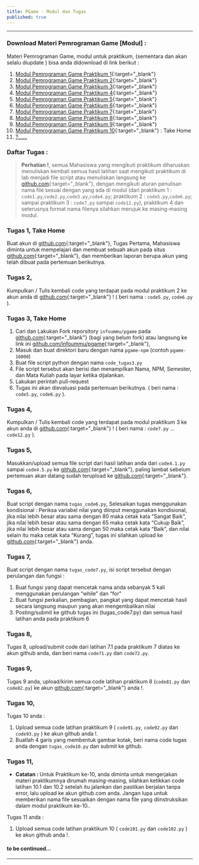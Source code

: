 ```yaml
---
title: PGame - Modul dan Tugas
published: true
---
```

*** 

### Download Materi Pemrograman Game [Modul] :

Materi Pemrograman Game, modul untuk praktikum, (sementara dan akan selalu diupdate ) bisa anda didownload di link berikut : 

1. [Modul Pemrograman Game Praktikum 1](assets/reff/Modul_Pgame_prak_1.pdf){:target="_blank"}
2. [Modul Pemrograman Game Praktikum 2](assets/reff/Modul_Pgame_prak_2.pdf){:target="_blank"}
3. [Modul Pemrograman Game Praktikum 3](assets/reff/Modul_Pgame_prak_3.pdf){:target="_blank"}
4. [Modul Pemrograman Game Praktikum 4](assets/reff/Modul_Pgame_prak_4.pdf){:target="_blank"}
5. [Modul Pemrograman Game Praktikum 5](assets/reff/Modul_Pgame_prak_5.pdf){:target="_blank"}
6. [Modul Pemrograman Game Praktikum 6](assets/reff/Modul_Pgame_prak_6.pdf){:target="_blank"}
7. [Modul Pemrograman Game Praktikum 7](assets/reff/Modul_Pgame_prak_7.pdf){:target="_blank"}
8. [Modul Pemrograman Game Praktikum 8](assets/reff/Modul_Pgame_prak_8.pdf){:target="_blank"}
9. [Modul Pemrograman Game Praktikum 9](assets/reff/Modul_Pgame_prak_9.pdf){:target="_blank"}
10. [Modul Pemrograman Game Praktikum 10](assets/reff/Modul_Pgame_prak_10.pdf){:target="_blank"} : Take Home 
11. <a href="#" onclick="alert('Baaaaa..!, Kocong to...:).');">?......</a>


### Daftar Tugas :
> **Perhatian !**, semua Mahasiswa yang mengikuti praktikum diharuskan menuliskan kembali semua hasil latihan saat mengikuti praktikum di lab menjadi file script atau menuliskan langsung ke  [github.com](https://github.com/){:target="_blank"}, dengan mengikuti aturan penulisan nama file sesuai dengan yang ada di modul (dari praktikum 1 : `code1.py`,`code2.py`,`code3.py`,`code4.py`; praktikum 2 : `code5.py`,`code6.py`; sampai praktikum 3 : `code7.py` sampai `code12.py`), praktikum 4 dan seterusnya format nama filenya silahkan merujuk ke masing-masing modul.


### Tugas 1, Take Home 
Buat akun di  [github.com](https://github.com/){:target="_blank"}, Tugas Pertama, Mahasiswa diminta untuk mempelajari dan membuat sebuah akun pada situs  [github.com](https://github.com/){:target="_blank"}, dan memberikan laporan berupa akun yang telah dibuat pada pertemuan berikutnya. 


### Tugas 2, 
Kumpulkan / Tulis kembali code yang terdapat pada modul praktikum 2 ke akun anda di  [github.com](https://github.com/){:target="_blank"} ! ( beri nama : `code5.py`, `code6.py` ).

### Tugas 3, Take Home

1. Cari dan Lakukan Fork reporsitory `infoummu/pgame` pada  [github.com](https://github.com/){:target="_blank"} (bagi yang belum fork) atau langsung ke link ini [github.com/infoummu/pgame](https://github.com/infoummu/pgame){:target="_blank"},
2. Masuk dan buat direktori baru dengan nama `pgame-npm` (contoh `pgame-16000`)
3. Buat file script python dengan nama `code_tugas3.py`
4. File script tersebut akan berisi dan menampilkan Nama, NPM, Semester, dan Mata Kuliah pada layar ketika  dijalankan.
5. Lakukan perintah pull-request
6. Tugas ini akan dievaluasi pada pertemuan berikutnya.
( beri nama : `code5.py`, `code6.py` ).

### Tugas 4, 
Kumpulkan / Tulis kembali code yang terdapat pada modul praktikum 3 ke akun anda di  [github.com](https://github.com/){:target="_blank"} ! ( beri nama : `code7.py` ... `code12.py` ).

### Tugas 5, 
Masukkan/upload semua file script dari hasil latihan anda dari `code4.1.py` sampai `code4.5.py` ke  [github.com](https://github.com/){:target="_blank"}, paling lambat sebelum pertemuan akan datang sudah terupload ke  [github.com](https://github.com/){:target="_blank"}.

### Tugas 6, 
Buat script dengan nama `tugas_code6.py`, Selesaikan tugas menggunakan kondisional : Periksa variabel nilai yang diinput menggunakan kondisional, jika nilai lebih besar atau sama dengan 80 maka cetak kata “Sangat Baik”, jika nilai lebih besar atau sama dengan 65 maka cetak kata “Cukup Baik”, jika nilai lebih besar atau sama dengan 50 maka cetak kata “Baik”, dan nilai selain itu maka cetak kata “Kurang”, tugas ini silahkan upload ke [github.com](https://github.com/){:target="_blank"} anda.

### Tugas 7, 
Buat script dengan nama `tugas_code7.py`, isi script tersebut dengan perulangan dan fungsi : 
1. Buat fungsi yang dapat mencetak nama anda sebanyak 5 kali menggunakan perulangan “while” dan “for”
2. Buat fungsi perkalian, pembagian, pangkat yang dapat mencetak hasil secara langsung maupun yang akan mengembalikan nilai 
3. Posting/submit ke github tugas ini (tugas_code7.py) dan semua hasil latihan anda pada praktikum 6

### Tugas 8,
Tugas 8, upload/submit code dari latihan 7.1 pada praktikum 7 diatas ke akun github anda, dan beri nama `code71.py` dan `code72.py`.

### Tugas 9, 
Tugas 9 anda, upload/kirim semua code latihan praktikum 8 (`code81.py` dan `code82.py`) ke akun [github.com](https://github.com/){:target="_blank"} anda !.

### Tugas 10, 
Tugas 10 anda :
1. Upload semua code latihan praktikum 9 ( `code91.py`, `code92.py` dan `code93.py` ) ke akun github anda !.
2. Buatlah 4 garis yang membentuk gambar kotak, beri nama code tugas anda dengan `tugas_code10.py` dan submit ke github.

### Tugas 11,

* <b>Catatan : </b>Untuk Praktikum ke-10, anda diminta untuk mengerjakan materi praktikumnya dirumah masing-masing, silahkan ketikkan code latihan 10.1 dan 10.2 setelah itu jalankan dan pastikan berjalan tanpa error, lalu upload ke akun github.com anda. Jangan lupa untuk memberikan nama file sesuaikan dengan nama file yang diinstruksikan dalam modul praktikum ke-10..

Tugas 11 anda :
1. Upload semua code latihan praktikum 10 ( `code101.py` dan `code102.py` ) ke akun github anda !.


#### to be continued...

***


